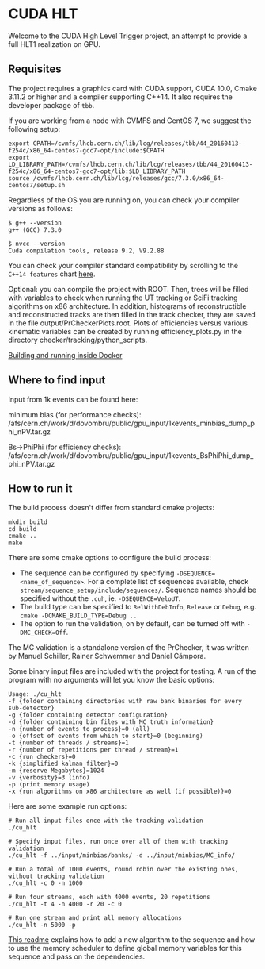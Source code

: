 CUDA HLT
========

Welcome to the CUDA High Level Trigger project, an attempt to provide
a full HLT1 realization on GPU.

Requisites
----------
The project requires a graphics card with CUDA support, CUDA 10.0, Cmake 3.11.2 or higher and a compiler supporting C++14. It also requires the developer package of `tbb`.

If you are working from a node with CVMFS and CentOS 7, we suggest the following setup:

```shell
export CPATH=/cvmfs/lhcb.cern.ch/lib/lcg/releases/tbb/44_20160413-f254c/x86_64-centos7-gcc7-opt/include:$CPATH
export LD_LIBRARY_PATH=/cvmfs/lhcb.cern.ch/lib/lcg/releases/tbb/44_20160413-f254c/x86_64-centos7-gcc7-opt/lib:$LD_LIBRARY_PATH
source /cvmfs/lhcb.cern.ch/lib/lcg/releases/gcc/7.3.0/x86_64-centos7/setup.sh
```

Regardless of the OS you are running on, you can check your compiler versions as follows:

```shell
$ g++ --version
g++ (GCC) 7.3.0

$ nvcc --version
Cuda compilation tools, release 9.2, V9.2.88
```

You can check your compiler standard compatibility by scrolling to the `C++14 features` chart [here](https://en.cppreference.com/w/cpp/compiler_support).

Optional: you can compile the project with ROOT. Then, trees will be filled with variables to check when running the UT tracking or SciFi tracking algorithms on x86 architecture.
In addition, histograms of reconstructible and reconstructed tracks are then filled in the track checker, they are saved in the file output/PrCheckerPlots.root. 
Plots of efficiencies versus various kinematic variables can be created by running efficiency_plots.py in the directory checker/tracking/python_scripts. 

[Building and running inside Docker](readme_docker.md)

Where to find input
-------------
Input from 1k events can be found here: 

minimum bias (for performance checks): /afs/cern.ch/work/d/dovombru/public/gpu_input/1kevents_minbias_dump_phi_nPV.tar.gz

Bs->PhiPhi (for efficiency checks): /afs/cern.ch/work/d/dovombru/public/gpu_input/1kevents_BsPhiPhi_dump_phi_nPV.tar.gz

How to run it
-------------

The build process doesn't differ from standard cmake projects:

    mkdir build
    cd build
    cmake ..
    make

There are some cmake options to configure the build process:

   * The sequence can be configured by specifying `-DSEQUENCE=<name_of_sequence>`. For a complete list of sequences available, check `stream/sequence_setup/include/sequences/`. Sequence names should be specified without the `.cuh`, ie. `-DSEQUENCE=VeloUT`.
   * The build type can be specified to `RelWithDebInfo`, `Release` or `Debug`, e.g. `cmake -DCMAKE_BUILD_TYPE=Debug ..`
   * The option to run the validation, on by default, can be turned off with `-DMC_CHECK=Off`.

The MC validation is a standalone version of the PrChecker, it was written by
Manuel Schiller, Rainer Schwemmer and Daniel Cámpora.

Some binary input files are included with the project for testing.
A run of the program with no arguments will let you know the basic options:

    Usage: ./cu_hlt
    -f {folder containing directories with raw bank binaries for every sub-detector}
    -g {folder containing detector configuration}
    -d {folder containing bin files with MC truth information}
    -n {number of events to process}=0 (all)
    -o {offset of events from which to start}=0 (beginning)
    -t {number of threads / streams}=1
    -r {number of repetitions per thread / stream}=1
    -c {run checkers}=0
    -k {simplified kalman filter}=0
    -m {reserve Megabytes}=1024
    -v {verbosity}=3 (info)
    -p (print memory usage)
    -x {run algorithms on x86 architecture as well (if possible)}=0


Here are some example run options:

    # Run all input files once with the tracking validation
    ./cu_hlt

    # Specify input files, run once over all of them with tracking validation
    ./cu_hlt -f ../input/minbias/banks/ -d ../input/minbias/MC_info/

    # Run a total of 1000 events, round robin over the existing ones, without tracking validation
    ./cu_hlt -c 0 -n 1000

    # Run four streams, each with 4000 events, 20 repetitions
    ./cu_hlt -t 4 -n 4000 -r 20 -c 0

    # Run one stream and print all memory allocations
    ./cu_hlt -n 5000 -p


[This readme](contributing.md) explains how to add a new algorithm to the sequence and how to use the memory scheduler to define global memory variables for this sequence and pass on the dependencies.
